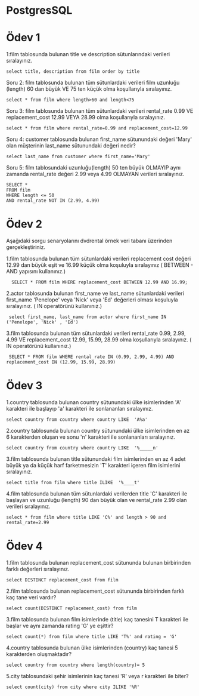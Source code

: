 ﻿# PostgresSQL
# Ödev 1
1:film tablosunda bulunan title ve description sütunlarındaki verileri sıralayınız.
```
select title, description from film order by title
```

Soru 2: film tablosunda bulunan tüm sütunlardaki verileri film uzunluğu (length) 60 dan büyük VE 75 ten küçük olma koşullarıyla sıralayınız.

```
select * from film where length>60 and length<75 
```

Soru 3: film tablosunda bulunan tüm sütunlardaki verileri rental_rate 0.99 VE replacement_cost 12.99 VEYA 28.99 olma koşullarıyla sıralayınız.

``` 
select * from film where rental_rate=0.99 and replacement_cost=12.99
```

Soru 4: customer tablosunda bulunan first_name sütunundaki değeri 'Mary' olan müşterinin last_name sütunundaki değeri nedir?
``` 
select last_name from customer where first_name='Mary'
``` 
Soru 5: film tablosundaki uzunluğu(length) 50 ten büyük OLMAYIP aynı zamanda rental_rate değeri 2.99 veya 4.99 OLMAYAN verileri sıralayınız.
``` 
SELECT *
FROM film
WHERE length <= 50
AND rental_rate NOT IN (2.99, 4.99)
``` 
# Ödev 2

Aşağıdaki sorgu senaryolarını dvdrental örnek veri tabanı üzerinden gerçekleştiriniz.

1.film tablosunda bulunan tüm sütunlardaki verileri replacement cost değeri 12.99 dan büyük eşit ve 16.99 küçük olma koşuluyla sıralayınız ( BETWEEN - AND yapısını kullanınız.)
   
      SELECT * FROM film WHERE replacement_cost BETWEEN 12.99 AND 16.99;
    
2.actor tablosunda bulunan first_name ve last_name sütunlardaki verileri first_name 'Penelope' veya 'Nick' veya 'Ed' değerleri olması koşuluyla sıralayınız. ( IN operatörünü kullanınız.)
   
     select first_name, last_name from actor where first_name IN ('Penelope', 'Nick' , 'Ed')
    
3.film tablosunda bulunan tüm sütunlardaki verileri rental_rate 0.99, 2.99, 4.99 VE replacement_cost 12.99, 15.99, 28.99 olma koşullarıyla sıralayınız. ( IN operatörünü kullanınız.)
   
     SELECT * FROM film WHERE rental_rate IN (0.99, 2.99, 4.99) AND replacement_cost IN (12.99, 15.99, 28.99)

# Ödev 3 

1.country tablosunda bulunan country sütunundaki ülke isimlerinden 'A' karakteri ile başlayıp 'a' karakteri ile sonlananları sıralayınız.
```
select country from country where country LIKE  'A%a'
```
2.country tablosunda bulunan country sütunundaki ülke isimlerinden en az 6 karakterden oluşan ve sonu 'n' karakteri ile sonlananları sıralayınız.
```
select country from country where country LIKE  '%_____n'
```
3.film tablosunda bulunan title sütunundaki film isimlerinden en az 4 adet büyük ya da küçük harf farketmesizin 'T' karakteri içeren film isimlerini sıralayınız.
```
select title from film where title ILIKE  '%____t'
```
4.film tablosunda bulunan tüm sütunlardaki verilerden title 'C' karakteri ile başlayan ve uzunluğu (length) 90 dan büyük olan ve rental_rate 2.99 olan verileri sıralayınız.
```
select * from film where title LIKE 'C%' and length > 90 and rental_rate=2.99
```

# Ödev 4
1.film tablosunda bulunan replacement_cost sütununda bulunan birbirinden farklı değerleri sıralayınız.
```
select DISTINCT replacement_cost from film
```
2.film tablosunda bulunan replacement_cost sütununda birbirinden farklı kaç tane veri vardır?
```
select count(DISTINCT replacement_cost) from film
```
3.film tablosunda bulunan film isimlerinde (title) kaç tanesini T karakteri ile başlar ve aynı zamanda rating 'G' ye eşittir?
```
select count(*) from film where title LIKE 'T%' and rating = 'G'
```
4.country tablosunda bulunan ülke isimlerinden (country) kaç tanesi 5 karakterden oluşmaktadır?
```
select country from country where length(country)= 5
```
5.city tablosundaki şehir isimlerinin kaç tanesi 'R' veya r karakteri ile biter?
```
select count(city) from city where city ILIKE '%R'
```
